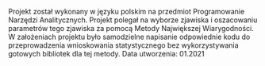 Projekt został wykonany w języku polskim na przedmiot Programowanie Narzędzi Analitycznych. Projekt polegał na wyborze zjawiska i oszacowaniu parametrów tego zjawiska za pomocą Metody Największej Wiarygodności. W założeniach projektu było samodzielne napisanie odpowiednie kodu do przeprowadzenia wnioskowania statystycznego bez wykorzystywania gotowych bibliotek dla tej metody.
Data utworzenia: 01.2021

